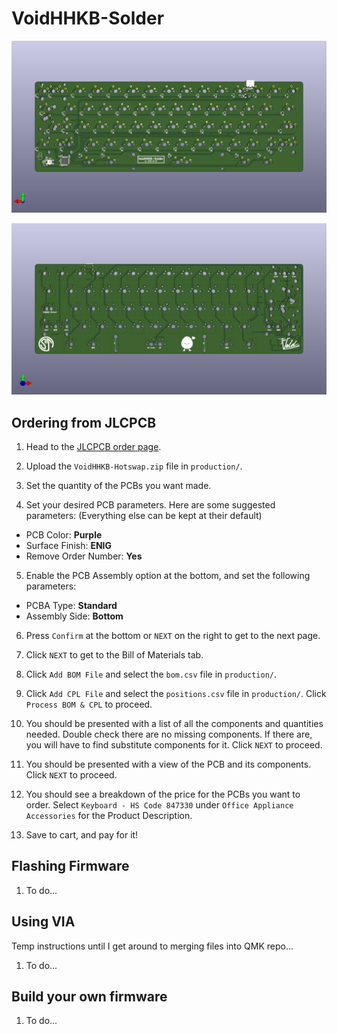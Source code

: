 # VoidHHKB-Solder

![](images/VoidHHKB-Solder.bottom.png)

![](images/VoidHHKB-Solder.top.png)

## Ordering from JLCPCB

1) Head to the [JLCPCB order page](https://cart.jlcpcb.com/quote).

2) Upload the `VoidHHKB-Hotswap.zip` file in `production/`.

3) Set the quantity of the PCBs you want made.

4) Set your desired PCB parameters. Here are some suggested parameters: (Everything else can be kept at their default)

- PCB Color: **Purple**
- Surface Finish: **ENIG**
- Remove Order Number: **Yes**   

5) Enable the PCB Assembly option at the bottom, and set the following parameters:

- PCBA Type: **Standard**
- Assembly Side: **Bottom**

6) Press `Confirm` at the bottom or `NEXT` on the right to get to the next page.

7) Click `NEXT` to get to the Bill of Materials tab.

8) Click `Add BOM File` and select the `bom.csv` file in `production/`.

9) Click `Add CPL File` and select the `positions.csv` file in `production/`. Click `Process BOM & CPL` to proceed.

10) You should be presented with a list of all the components and quantities needed. Double check there are no missing components. If there are, you will have to find substitute components for it. Click `NEXT` to proceed.

11) You should be presented with a view of the PCB and its components. Click `NEXT` to proceed.

12) You should see a breakdown of the price for the PCBs you want to order. Select `Keyboard - HS Code 847330` under `Office Appliance Accessories` for the Product Description.

13) Save to cart, and pay for it!

## Flashing Firmware

1) To do...


## Using VIA

Temp instructions until I get around to merging files into QMK repo...
1) To do...

## Build your own firmware

1) To do...